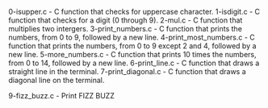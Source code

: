 0-isupper.c - C function that checks for uppercase character.
1-isdigit.c - C function that checks for a digit (0 through 9).
2-mul.c - C function that multiplies two intergers.
3-print_numbers.c - C function that prints the numbers, from 0 to 9, followed by a new line.
4-print_most_numbers.c - C function that prints the numbers, from 0 to 9 except 2 and 4, followed by a new line.
5-more_numbers.c - C  function that prints 10 times the numbers, from 0 to 14, followed by a new line.
6-print_line.c - C function that draws a straight line in the terminal.
7-print_diagonal.c - C function that draws a diagonal line on the terminal.

9-fizz_buzz.c - Print FIZZ BUZZ
